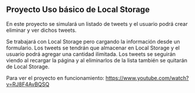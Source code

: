 ## Proyecto Uso básico de Local Storage

En este proyecto se simulará un listado de tweets y el usuario podrá crear eliminar y ver dichos tweets.

Se trabajará con Local Storage pero cargando la información desde un formulario. Los tweets se tendrán que almacenar en
Local Storage y el usuario podrá agregar una cantidad ilimitada.
Los tweets se seguirán viendo al recargar la página y al eliminarlos de la lista también se quitarán de Local Storage.

Para ver el proyecto en funcionamiento:
https://www.youtube.com/watch?v=RJ8F4AvBQSQ
